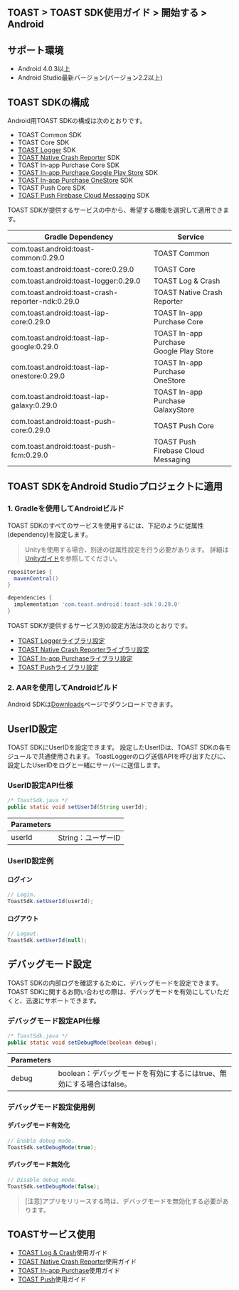 ## TOAST > TOAST SDK使用ガイド > 開始する > Android

## サポート環境

* Android 4.0.3以上
* Android Studio最新バージョン(バージョン2.2以上)

## TOAST SDKの構成

Android用TOAST SDKの構成は次のとおりです。

* TOAST Common SDK
* TOAST Core SDK
* [TOAST Logger](./log-collector-android) SDK
* [TOAST Native Crash Reporter](./log-collector-ndk) SDK
* TOAST In-app Purchase Core SDK
* [TOAST In-app Purchase Google Play Store](./iap-android) SDK
* [TOAST In-app Purchase OneStore](./iap-android) SDK
* TOAST Push Core SDK
* [TOAST Push Firebase Cloud Messaging](./push-android) SDK

TOAST SDKが提供するサービスの中から、希望する機能を選択して適用できます。

| Gradle Dependency | Service |
| --- | --- |
| com.toast.android:toast-common:0.29.0       | TOAST Common      |
| com.toast.android:toast-core:0.29.0         | TOAST Core        |
| com.toast.android:toast-logger:0.29.0       | TOAST Log & Crash |
| com.toast.android:toast-crash-reporter-ndk:0.29.0       | TOAST Native Crash Reporter |
| com.toast.android:toast-iap-core:0.29.0     | TOAST In-app Purchase Core |
| com.toast.android:toast-iap-google:0.29.0   | TOAST In-app Purchase <br>Google Play Store |
| com.toast.android:toast-iap-onestore:0.29.0 | TOAST In-app Purchase <br>OneStore |
| com.toast.android:toast-iap-galaxy:0.29.0 | TOAST In-app Purchase <br>GalaxyStore |
| com.toast.android:toast-push-core:0.29.0    | TOAST Push Core   |
| com.toast.android:toast-push-fcm:0.29.0    | TOAST Push <br>Firebase Cloud Messaging |

## TOAST SDKをAndroid Studioプロジェクトに適用

### 1. Gradleを使用してAndroidビルド

TOAST SDKのすべてのサービスを使用するには、下記のように従属性(dependency)を設定します。

> Unityを使用する場合、別途の従属性設定を行う必要があります。
> 詳細は[Unityガイド](./getting-started-unity/#android)を参照してください。

```groovy
repositories {
  mavenCentral()
}

dependencies {
  implementation 'com.toast.android：toast-sdk：0.29.0'
}
```

TOAST SDKが提供するサービス別の設定方法は次のとおりです。

- [TOAST Loggerライブラリ設定](./log-collector-android/#_1)
- [TOAST Native Crash Reporterライブラリ設定](./log-collector-ndk/#_1)
- [TOAST In-app Purchaseライブラリ設定](./iap-android/#_2)
- [TOAST Pushライブラリ設定](./push-android/#_2)

### 2. AARを使用してAndroidビルド

Android SDKは[Downloads](../../../Download/#toast-sdk)ページでダウンロードできます。

## UserID設定

TOAST SDKにUserIDを設定できます。
設定したUserIDは、TOAST SDKの各モジュールで共通使用されます。
ToastLoggerのログ送信APIを呼び出すたびに、設定したUserIDをログと一緒にサーバーに送信します。

### UserID設定API仕様

```java
/* ToastSdk.java */
public static void setUserId(String userId);
```

| Parameters | |
| -- | -- |
| userId | String：ユーザーID|

### UserID設定例

#### ログイン

```java
// Login.
ToastSdk.setUserId(userId);
```

#### ログアウト

```java
// Logout.
ToastSdk.setUserId(null);
```

## デバッグモード設定

TOAST SDKの内部ログを確認するために、デバッグモードを設定できます。
TOAST SDKに関するお問い合わせの際は、デバッグモードを有効にしていただくと、迅速にサポートできます。

### デバッグモード設定API仕様

```java
/* ToastSdk.java */
public static void setDebugMode(boolean debug);
```

| Parameters | |
| -- | -- |
| debug | boolean：デバッグモードを有効にするにはtrue、無効にする場合はfalse。|

### デバッグモード設定使用例

#### デバッグモード有効化

```java
// Enable debug mode.
ToastSdk.setDebugMode(true);
```

#### デバッグモード無効化

```java
// Disable debug mode.
ToastSdk.setDebugMode(false);
```

> [注意]アプリをリリースする時は、デバッグモードを無効化する必要があります。

## TOASTサービス使用

* [TOAST Log & Crash](./log-collector-android)使用ガイド
* [TOAST Native Crash Reporter](./log-collector-ndk)使用ガイド
* [TOAST In-app Purchase](./iap-android)使用ガイド
* [TOAST Push](./push-android)使用ガイド
